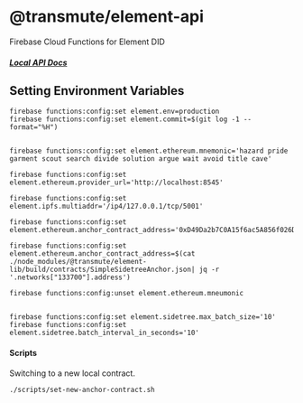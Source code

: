# @transmute/element-api

Firebase Cloud Functions for Element DID

##### [Local API Docs](http://localhost:5002/element-did/us-central1/main/docs)

## Setting Environment Variables

```
firebase functions:config:set element.env=production
firebase functions:config:set element.commit=$(git log -1 --format="%H")


firebase functions:config:set element.ethereum.mnemonic='hazard pride garment scout search divide solution argue wait avoid title cave'

firebase functions:config:set element.ethereum.provider_url='http://localhost:8545'

firebase functions:config:set element.ipfs.multiaddr='/ip4/127.0.0.1/tcp/5001'

firebase functions:config:set element.ethereum.anchor_contract_address='0xD49Da2b7C0A15f6ac5A856f026D68A9B9848D96f'

firebase functions:config:set element.ethereum.anchor_contract_address=$(cat ./node_modules/@transmute/element-lib/build/contracts/SimpleSidetreeAnchor.json| jq -r '.networks["133700"].address')

firebase functions:config:unset element.ethereum.mneumonic


firebase functions:config:set element.sidetree.max_batch_size='10'
firebase functions:config:set element.sidetree.batch_interval_in_seconds='10'

```

#### Scripts

Switching to a new local contract.

```
./scripts/set-new-anchor-contract.sh
```
